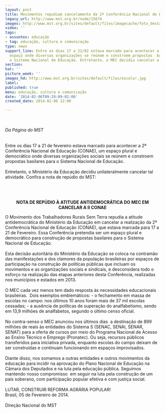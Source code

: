 ```yaml
---
layout: post
title: Movimentos repudiam cancelamento da 2ª Conferência Nacional de Educação
legacy_url: http://www.mst.org.br/node/15674
images: http://www.mst.org.br/sites/default/files/imagecache/foto_destaque/escola!.jpg
video: ''
tags:
- assuntos: educação
- tag: educação, cultura e comunicação
type: news
support_line: Entre os dias 17 a 21/02 estava marcado para acontecer a 2ª Conae, um
  espaço onde diversas organizações se reúnem e constroem propostas  basilares para
  o Sistema Nacional de Educação. Entretanto, o MEC decidiu cancelar a atividade.
section: 
hat: ''
picture_week: ''
images_hd: http://www.mst.org.br/sites/default/files/escola!.jpg
label: 
published: true
menu: educação, cultura e comunicação
date: '2014-02-06T09:29:09-02:00'
created_date: 2014-02-06 12:00

---
```

<p style="text-align: left;"><br><br><em>Da Página do MST<br></em><br><br>Entre os dias 17 a 21 de fevereiro estava marcado para acontecer a 2ª  Conferência Nacional de Educação (CONAE), um espaço plural e democrático  onde diversas organizações sociais se reúnem e constroem propostas  basilares para o Sistema Nacional de Educação.<br><br>Entretanto, o Ministério da Educação decidiu unilateralmente cancelar tal atividade. Confira a nota de repúdio do MST:&nbsp;</p><p style="text-align: center;"><br><br><br><strong>NOTA DE REPÚDIO À ATITUDE ANTIDEMOCRÁTICA DO MEC EM CANCELAR A II CONAE<br></strong></p><p style="text-align: left;">O Movimento dos Trabalhadores Rurais Sem Terra repudia a atitude antidemocrática do Ministério da Educação em cancelar a realização da 2ª Conferência Nacional de Educação (CONAE), que estava marcada para 17 a 21 de Fevereiro. Essa Conferência pretendia ser um espaço plural e democrático para construção de propostas basilares para o Sistema Nacional de Educação.<br><br>Esta decisão autoritária do Ministério da Educação se coloca na contramão das manifestações e dos clamores da população brasileiras por espaços de participação na construção de políticas públicas que incluam os movimentos e as organizações sociais e sindicais, e desconsidera todo o esforço na realização das etapas anteriores desta Conferência, realizadas nos municípios e estados em 2013. <br><br>O MEC cada vez menos tem dado resposta às necessidades educacionais brasileiras.&nbsp; Dois exemplos emblemáticos: - o fechamento em massa de escolas no campo: nos últimos 10 anos foram mais de 37 mil escolas cessadas; - a ausência de políticas de superação do analfabetismo, sendo em 13,9 milhões de analfabetos, segundo o último censo oficial. <br><br>No contra-senso o MEC anunciou nos últimos dias&nbsp; a destinação de 899 milhões de reais às entidades do Sistema S (SENAC, SENAI, SENAR, SENAT) para a oferta de cursos por meio do Programa Nacional de Acesso ao Ensino Técnico e Emprego (Pronatec). Ou seja, recursos públicos transferidos para iniciativa privada, enquanto escolas do campo deixam de ser construídas e continuam funcionando em espaços improvisados.&nbsp; <br><br>Diante disso, nos somamos a outras entidades e outros movimentos da educação para incidir na aprovação do Plano Nacional de Educação na Câmara dos Deputados e na luta pela educação pública. Seguimos mantendo nosso compromisso&nbsp; em seguir na luta pela construção de um país soberano, com participação popular efetiva e com justiça social. <br><br>LUTAR, CONSTRUIR REFORMA AGRÁRIA POPULAR! <br>Brasil, 05 de Fevereiro de 2014.<br><br>Direção Nacional do MST<br>&nbsp;</p>
